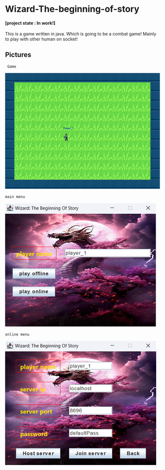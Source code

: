 # Wizard-The-beginning-of-story

#### [project state : In work!]

This is a game written in java. Which is going to be a combat game!
Mainly to play with other human on socket!


## Pictures
     Game
![game picture](images/game_space.png)

    main menu
![main menu picture](images/main_menu.png)

    online menu
![main menu picture](images/online_menu.png)
